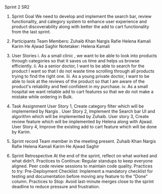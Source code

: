 Sprint 2 SR2
1. Sprint Goal
We need to develop and implement the search bar, review functionality, and category system to enhance user experience and product discoverability along with better the add to cart functionality from the last sprint.

2. Participants
Team Members:
Zuhaib Khan 
Nargis Rafie 
Helena Kamali 
Karim He
Ajwad Saghir 
Notetaker: Helena Kamali 

3. User Stories
i. As a small clinic , we want to be able to look into products through categories so that it saves us time and helps us browse efficiently.
ii. As a senior doctor, I want to be able to search for the product I want so that I do not waste time scrolling through all products trying to find the right one.
Iii. As a young private doctor, I want to be able to look at the reviews of the product so that I am aware of the product's reliability and feel confident in my purchase.
iv. As a small hospital we want reliable add to cart features so that we do not make a mistake while ordering in Bulk.

4. Task Assignment 
User Story 1, Create category filter  which will be implemented by Nargis .
User Story 2,  Implement the Search bar UI and algorithm which will be implemented by Zuhaib. 
User story 3, Create review feature which will be implemented by Helena along with Ajwad.
User Story 4, Improve the existing add to cart feature which will be done by Karim.

5. Sprint record 
Team member in the meeting present.
Zuhaib Khan 
Nargis Rafie 
Helena Kamali 
Karim He
Ajwad Saghir 


7. Sprint Retrospective
At the end of the sprint, reflect on what worked and what didn’t.
Practices to Continue:
Regular standups to keep everyone aligned.
Peer code review sessions to maintain code quality.
Practices to try: 
Pre-Deployment Checklist:
Implement a mandatory checklist for testing and documentation before moving any feature to the "Done" column.
Practices to Stop:
Avoid last-minute merges close to the sprint deadline to reduce pressure and frustration.
